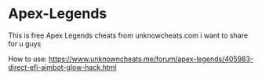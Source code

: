 # Apex-Legends
This is free Apex Legends cheats from unknowcheats.com i want to share for u guys

How to use:
https://www.unknowncheats.me/forum/apex-legends/405983-direct-efi-aimbot-glow-hack.html

